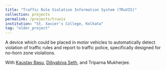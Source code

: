 ```yaml
---
title: "Traffic Rule Violation Information System (TRuVIS)"
collection: projects
permalink: /projects/truvis
institution: "St. Xavier's College, Kolkata"
tag: "older_project"
---
```


A device which could be placed in motor vehicles to automatically detect violation of traffic rules and report to traffic police, specifically designed for no-horn zone violations.

With [Kaustav Basu](http://www.public.asu.edu/~kbasu2/), [Dibyabiva Seth](https://dibyabiva.github.io/), and Triparna Mukherjee.
